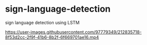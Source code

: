 # sign-language-detection
sign language detection using LSTM


https://user-images.githubusercontent.com/97779349/212835718-8f53d2cc-2f9f-41b6-8b2f-6f669701ae16.mp4

